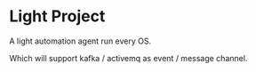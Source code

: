 # Light Project

A light automation agent run every OS.

Which will support kafka / activemq as event / message channel.

